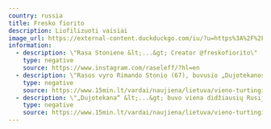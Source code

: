 ```yaml
---
country: russia
title: Fresko fiorito
description: Liofilizuoti vaisiai
image_url: https://external-content.duckduckgo.com/iu/?u=https%3A%2F%2Ftse3.mm.bing.net%2Fth%3Fid%3DOIP.zSRj9TOfnS_kVC5FgOjA6gHaHa%26pid%3DApi&amp;f=1
information:
  - description: \"Rasa Stoniene &lt;...&gt; Creator @freskofiorito\"
    type: negative
    source: https://www.instagram.com/raseleff/?hl=en
  - description: \"Rasos vyro Rimando Stonio (67), buvusio „Dujotekanos“ vadovo\"
    type: negative
    source: https://www.15min.lt/vardai/naujiena/lietuva/vieno-turtingiausiu-salies-verslininku-zmona-rasa-stoniene-meile-vyrui-trenke-kaip-zaibas-1050-1488954
  - description: \"„Dujotekana“ &lt;...&gt; buvo viena didžiausių Rusijos koncerno „Gazprom“ dujų importuotojų Lietuvoje.\"
    type: negative
    source: https://www.15min.lt/vardai/naujiena/lietuva/vieno-turtingiausiu-salies-verslininku-zmona-rasa-stoniene-meile-vyrui-trenke-kaip-zaibas-1050-1488954
---
```

